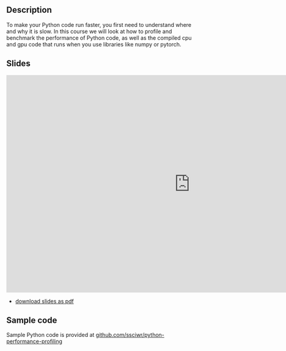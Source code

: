 ## Description

To make your Python code run faster, you first need to understand where and why it is slow.
In this course we will look at how to profile and benchmark the performance of Python code,
as well as the compiled cpu and gpu code that runs when you use libraries like numpy or pytorch.

## Slides

<iframe src="https://docs.google.com/presentation/d/e/2PACX-1vTNchvgvICG1YlGtMKO_WX7cYBcu0tnL9OG5xx1UKhOBoPBCgU4sKBpUA09_b3CU2q7XGnKjlThOwdh/pub?start=false&loop=false&delayms=3000" frameborder="0" width="960" height="569" allowfullscreen="true" mozallowfullscreen="true" webkitallowfullscreen="true"></iframe>

- [download slides as pdf](https://github.com/ssciwr/python-performance-profiling/raw/main/docs/slides/slides.pdf)

## Sample code

Sample Python code is provided at [github.com/ssciwr/python-performance-profiling](https://github.com/ssciwr/python-performance-profiling)